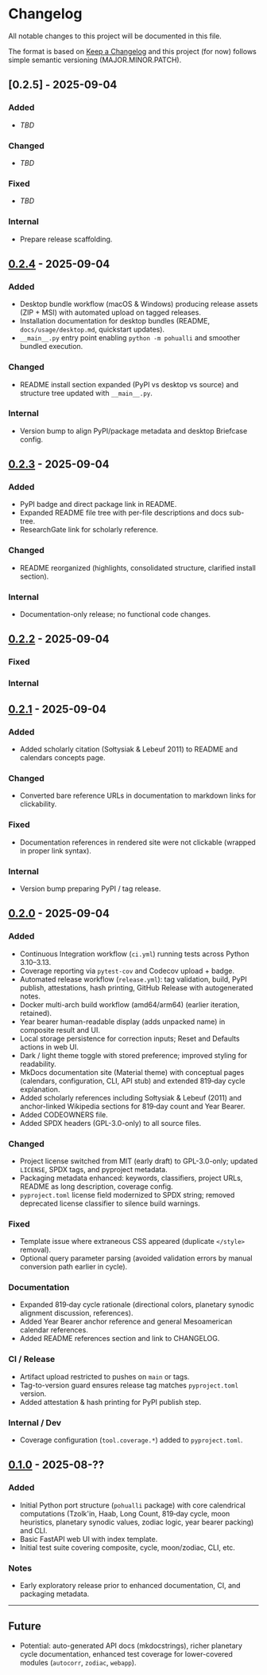 # Changelog

All notable changes to this project will be documented in this file.

The format is based on [Keep a Changelog](https://keepachangelog.com/en/1.1.0/) and this project (for now) follows simple semantic versioning (MAJOR.MINOR.PATCH).

## [0.2.5] - 2025-09-04
### Added
- _TBD_

### Changed
- _TBD_

### Fixed
- _TBD_

### Internal
- Prepare release scaffolding.

## [0.2.4] - 2025-09-04
### Added
- Desktop bundle workflow (macOS & Windows) producing release assets (ZIP + MSI) with automated upload on tagged releases.
- Installation documentation for desktop bundles (README, `docs/usage/desktop.md`, quickstart updates).
- `__main__.py` entry point enabling `python -m pohualli` and smoother bundled execution.

### Changed
- README install section expanded (PyPI vs desktop vs source) and structure tree updated with `__main__.py`.

### Internal
- Version bump to align PyPI/package metadata and desktop Briefcase config.


## [0.2.3] - 2025-09-04
### Added
- PyPI badge and direct package link in README.
- Expanded README file tree with per-file descriptions and docs sub-tree.
- ResearchGate link for scholarly reference.

### Changed
- README reorganized (highlights, consolidated structure, clarified install section).

### Internal
- Documentation-only release; no functional code changes.

## [0.2.2] - 2025-09-04
### Fixed

### Internal

## [0.2.1] - 2025-09-04
### Added
- Added scholarly citation (Sołtysiak & Lebeuf 2011) to README and calendars concepts page.

### Changed
- Converted bare reference URLs in documentation to markdown links for clickability.

### Fixed
- Documentation references in rendered site were not clickable (wrapped in proper link syntax).

### Internal
- Version bump preparing PyPI / tag release.

## [0.2.0] - 2025-09-04
### Added
- Continuous Integration workflow (`ci.yml`) running tests across Python 3.10–3.13.
- Coverage reporting via `pytest-cov` and Codecov upload + badge.
- Automated release workflow (`release.yml`): tag validation, build, PyPI publish, attestations, hash printing, GitHub Release with autogenerated notes.
- Docker multi-arch build workflow (amd64/arm64) (earlier iteration, retained).
- Year bearer human-readable display (adds unpacked name) in composite result and UI.
- Local storage persistence for correction inputs; Reset and Defaults actions in web UI.
- Dark / light theme toggle with stored preference; improved styling for readability.
- MkDocs documentation site (Material theme) with conceptual pages (calendars, configuration, CLI, API stub) and extended 819‑day cycle explanation.
- Added scholarly references including Sołtysiak & Lebeuf (2011) and anchor-linked Wikipedia sections for 819‑day count and Year Bearer.
- Added CODEOWNERS file.
- Added SPDX headers (GPL-3.0-only) to all source files.

### Changed
- Project license switched from MIT (early draft) to GPL-3.0-only; updated `LICENSE`, SPDX tags, and pyproject metadata.
- Packaging metadata enhanced: keywords, classifiers, project URLs, README as long description, coverage config.
- `pyproject.toml` license field modernized to SPDX string; removed deprecated license classifier to silence build warnings.

### Fixed
- Template issue where extraneous CSS appeared (duplicate `</style>` removal).
- Optional query parameter parsing (avoided validation errors by manual conversion path earlier in cycle).

### Documentation
- Expanded 819‑day cycle rationale (directional colors, planetary synodic alignment discussion, references).
- Added Year Bearer anchor reference and general Mesoamerican calendar references.
- Added README references section and link to CHANGELOG.

### CI / Release
- Artifact upload restricted to pushes on `main` or tags.
- Tag-to-version guard ensures release tag matches `pyproject.toml` version.
- Added attestation & hash printing for PyPI publish step.

### Internal / Dev
- Coverage configuration (`tool.coverage.*`) added to `pyproject.toml`.

## [0.1.0] - 2025-08-??
### Added
- Initial Python port structure (`pohualli` package) with core calendrical computations (Tzolk'in, Haab, Long Count, 819‑day cycle, moon heuristics, planetary synodic values, zodiac logic, year bearer packing) and CLI.
- Basic FastAPI web UI with index template.
- Initial test suite covering composite, cycle, moon/zodiac, CLI, etc.

### Notes
- Early exploratory release prior to enhanced documentation, CI, and packaging metadata.

---

## Future
- Potential: auto-generated API docs (mkdocstrings), richer planetary cycle documentation, enhanced test coverage for lower-covered modules (`autocorr`, `zodiac`, `webapp`).

[0.2.0]: https://github.com/muscariello/pohualli-python/releases/tag/v0.2.0
[0.1.0]: https://github.com/muscariello/pohualli-python/releases/tag/v0.1.0
[0.2.1]: https://github.com/muscariello/pohualli-python/releases/tag/v0.2.1
[0.2.2]: https://github.com/muscariello/pohualli-python/releases/tag/v0.2.2
[0.2.3]: https://github.com/muscariello/pohualli-python/releases/tag/v0.2.3
[0.2.4]: https://github.com/muscariello/pohualli-python/releases/tag/v0.2.4
